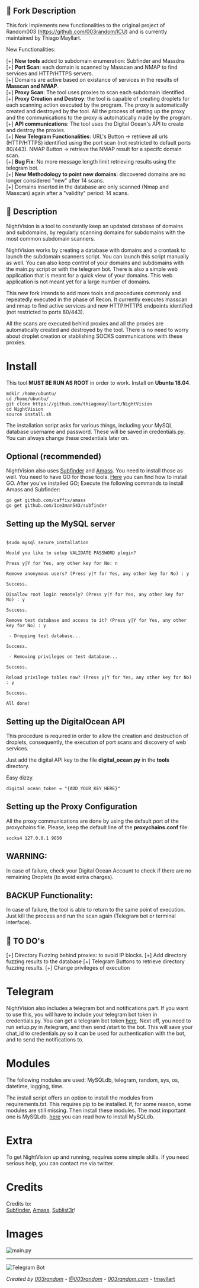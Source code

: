 ## 📌 Fork Description
This fork implements new functionalities to the original project of Random003 (https://github.com/003random/ICU) and is currently maintained by Thiago Mayllart.

New Functionalities:

[+] **New tools** added to subdomain enumeration: Subfinder and Massdns  
[+] **Port Scan**: each domain is scanned by Masscan and NMAP to find services and HTTP/HTTPS servers.  
[+] Domains are active based on existance of services in the results of **Masscan and NMAP**.  
[+] **Proxy Scan**: The tool uses proxies to scan each subdomain identified.  
[+] **Proxy Creation and Destroy**: the tool is capable of creating droplets for each scanning action executed by the program. The proxy is automatically created and destroyed by the tool. All the process of setting up the proxy and the communications to the proxy is automatically made by the program.  
[+] **API communications**: The tool uses the Digital Ocean's API to create and destroy the proxies.  
[+] **New Telegram Functionalities**: URL's Button -> retrieve all urls (HTTP/HTTPS) identified using the port scan (not restricted to default ports 80/443). NMAP Button -> retrieve the NMAP result for a specifc domain scan.  
[+] **Bug Fix**: No more message length limit retrieving results using the telegram bot.  
[+] **New Methodology to point new domains**: discovered domains are no longer considered "new" after 14 scans.  
[+] Domains inserted in the database are only scanned (Nmap and Masscan) again after a "validity" period: 14 scans.  

## 📌 Description 
NightVision is a tool to constantly keep an updated database of domains and subdomains, by regularly scanning domains for subdomains with the most common subdomain scanners.  
  
NightVision works by creating a database with domains and a crontask to launch the subdomain scanners script. You can launch this script manually as well. You can also keep control of your domains and subdomains with the main.py script or with the telegram bot. There is also a simple web application that is meant for a quick view of your domains. This web application is not meant yet for a large number of domains.  

This new fork intends to add more tools and procedures commonly and repeatedly executed in the phase of Recon. It currently executes masscan and nmap to find active services and new HTTP/HTTPS endpoints identified (not restricted to ports 80/443).

All the scans are executed behind proxies and all the proxies are automatically created and destroyed by the tool. There is no need to worry about droplet creation or stablishing SOCKS communications with these proxies. 
  
    
# Install 

This tool **MUST BE RUN AS ROOT** in order to work. Install on **Ubuntu 18.04**.
```
mdkir /home/ubuntu/
cd /home/ubuntu/
git clone https://github.com/thiagomayllart/NightVision 
cd NightVision
source install.sh 
```  
The installation script asks for various things, including your MySQL database username and password. These will be saved in credentials.py. You can always change these credentials later on. 

## Optional (recommended)
NightVision also uses [Subfinder]("https://github.com/Ice3man543/subfinder") and [Amass]("https://github.com/caffix/amass/"). 
You need to install those as well. You need to have GO for those tools. [Here]("https://www.digitalocean.com/community/tutorials/how-to-install-go-on-debian-8") you can find how to install GO. 
After you've installed GO; Execute the following commands to install Amass and Subfinder: 
```
go get github.com/caffix/amass
go get github.com/Ice3man543/subfinder
```
 
 ## Setting up the MySQL server

```

$sudo mysql_secure_installation

Would you like to setup VALIDATE PASSWORD plugin?

Press y|Y for Yes, any other key for No: n

Remove anonymous users? (Press y|Y for Yes, any other key for No) : y

Success.

Disallow root login remotely? (Press y|Y for Yes, any other key for No) : y

Success.

Remove test database and access to it? (Press y|Y for Yes, any other key for No) : y

 - Dropping test database...

Success.

 - Removing privileges on test database...

Success.

Reload privilege tables now? (Press y|Y for Yes, any other key for No) : y

Success.

All done!

```

 ## Setting up the DigitalOcean API
 
 This procedure is required in order to allow the creation and destruction of droplets, consequently, the execution of port scans and discovery of web services.
 
Just add the digital API key to the file **digital_ocean.py** in the **tools** directory.
 
Easy dizzy.

```
digital_ocean_token = "{ADD_YOUR_KEY_HERE}"

```
  
 ## Setting up the Proxy Configuration
 
 All the proxy communications are done by using the default port of the proxychains file. Please, keep the default line of the **proxychains.conf** file:

 ```
socks4 127.0.0.1 9050
 ```
 
 
## WARNING:

In case of failure, check your Digital Ocean Account to check if there are no remaining Droplets (to avoid extra charges).

## BACKUP Functionality:

In case of failure, the tool is able to return to the same point of execution. Just kill the process and run the scan again (Telegram bot or terminal interface).


## 📌 TO DO's

[+] Directory Fuzzing behind proxies: to avoid IP blocks.
[+] Add directory fuzzing results to the database
[+] Telegram Buttons to retrieve directory fuzzing results.
[+] Change privileges of execution
  
# Telegram 
NightVision also includes a telegram bot and notifications part. If you want to use this, you will have to include your telegram bot token in credentials.py. You can get a telegram bot token [here]("https://core.telegram.org/bots#3-how-do-i-create-a-bot"). Next off, you need to run setup.py in /telegram, and then send /start to the bot. This will save your chat_id to credentials.py so it can be used for authentication with the bot, and to send the notifications to.  
   
# Modules 
The following modules are used: MySQLdb, telegram, random, sys, os, datetime, logging, time. 
 
The install script offers an option to install the modules from requirements.txt. This requires pip to be installed. If, for some reason, some modules are still missing. Then install these modules. The most important one is MySQLdb. [here]("https://stackoverflow.com/questions/25865270/how-to-install-python-mysqldb-module-using-pip") you can read how to install MySQLdb.  

# Extra
To get NightVision up and running, requires some simple skills. If you need serious help, you can contact me via twitter.  
 
# Credits 
Credits to:  
[Subfinder]("https://github.com/Ice3man543/subfinder"), [Amass]("https://github.com/caffix/amass/"), [Sublist3r]("https://github.com/aboul3la/Sublist3r")!

# Images  
![main.py](https://poc-server.com/github/ICU/main.py.png)
  ___  
![Telegram Bot](https://poc-server.com/github/ICU/telegrambot.png)

 
*Created by [003random](http://hackerone.com/003random) - [@003random](https://twitter.com/rub003) - [003random.com](https://poc-server.com/blog/)* - [tmayllart](https://twitter.com/tmayllart) 



